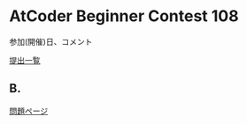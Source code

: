 # AtCoder Beginner Contest 108

参加(開催)日、コメント

[提出一覧](https://beta.atcoder.jp/contests/abc108/submissions/me)

## B.

[問題ページ](https://beta.atcoder.jp/contests/abc108/tasks/abc108_b)


